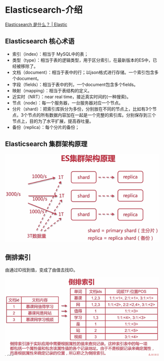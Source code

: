 # Elasticsearch-介绍

[Elasticsearch 是什么？ | Elastic](https://www.elastic.co/cn/what-is/elasticsearch)



## Elasticsearch 核心术语

- 索引（index）：相当于 MySQL中的表；
- 类型（type）：相当于表的逻辑类型，用于区分索引，在最新版本的ES中，已经被移除了。
- 文档（document）：相当于表中的行；以json格式进行存储。一个索引包含多个document。
- 字段（fields）：相当于表中的列，一个document包含多个fields。
- 映射（mapping）：相当于表结构的定义。
- 近实时（NRT）：near real time，接近真实时间的(一种搜索)。
- 节点（node）：每一个服务器，一台服务器对应一个节点。
- 分片（shard）：把索引库拆分为多份，分别放在不同的节点上，比如有3个节点，3个节点的所有数据内容加在一起是一个完整的索引库。分别保存到三个节点上，目的为了水平扩展，提高吞吐量。
- 备份（replica）：每个分片的备份；



## Elasticsearch 集群架构原理

![image-20211103161607280](assets/image-20211103161607280.png)



## 倒排索引

由通过ID找到值，变成了由值去找ID。

![image-20211103162029852](assets/image-20211103162029852.png)